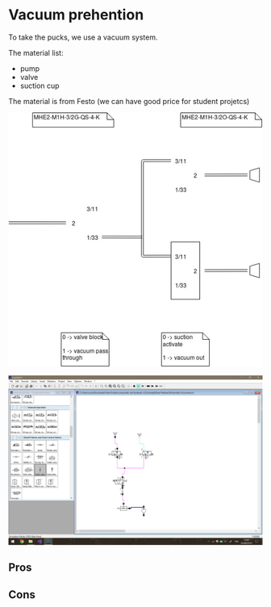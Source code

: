 # Vacuum prehention

To take the pucks, we use a vacuum system.

The material list:
- pump
- valve
- suction cup

The material is from Festo (we can have good price for student projetcs)

![Cablage](img/mechanical/vacuum/Cablage_Festo.jpg)

![Schematic](img/mechanical/vacuum/Schematic_Festo.png)

## Pros

## Cons
